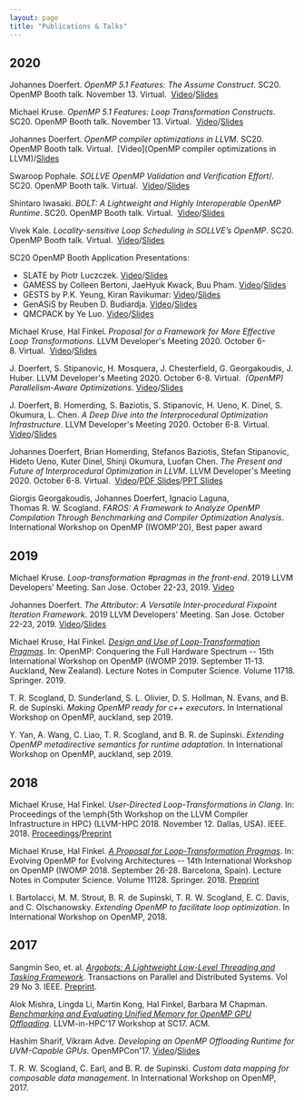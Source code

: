 ```yaml
---
layout: page
title: "Publications & Talks"
---
```


## 2020

Johannes Doerfert.
_OpenMP 5.1 Features: The Assume Construct_. 
SC20. OpenMP Booth talk. November 13. Virtual. 
[Video](https://youtu.be/XZtPTSjPB6Q)/[Slides](https://www.openmp.org/wp-content/uploads/OpenMP-assume_Doerfert.pdf)

Michael Kruse.
_OpenMP 5.1 Features: Loop Transformation Constructs_. 
SC20. OpenMP Booth talk. November 13. Virtual. 
[Video](https://youtu.be/OIXMgkexpeA)/[Slides](https://www.openmp.org/wp-content/uploads/OpenMP_SC20_Loop_Transformations.pdf)

Johannes Doerfert.
_OpenMP compiler optimizations in LLVM_.
SC20. OpenMP Booth talk. Virtual. 
[Video](OpenMP compiler optimizations in LLVM)/[Slides](https://www.openmp.org/wp-content/uploads/OpenMPOpt-in-LLVM-SC20-JD.pdf)

Swaroop Pophale.
_SOLLVE OpenMP Validation and Verification Effort_/.
SC20. OpenMP Booth talk. Virtual. 
[Video](https://youtu.be/rNGtTBqGU50)/[Slides](https://www.openmp.org/wp-content/uploads/SC2020_SOLLVE_VV_Pophale.pdf)

Shintaro Iwasaki.
_BOLT: A Lightweight and Highly Interoperable OpenMP Runtime_.
SC20. OpenMP Booth talk. Virtual. 
[Video](https://youtu.be/FfRB88DuGQI)/[Slides](https://www.openmp.org/wp-content/uploads/BOLT_ShintaroIwasaki_OpenMPBoothTalk.pdf)

Vivek Kale.
_Locality-sensitive Loop Scheduling in SOLLVE’s OpenMP_.
SC20. OpenMP Booth talk. Virtual. 
[Video](https://youtu.be/y9TwFPSpT6I)/[Slides](https://www.openmp.org/wp-content/uploads/vivek-talk-openmpbooth-11202020.pdf)

SC20 OpenMP Booth Application Presentations:
 * SLATE by Piotr Luczczek. [Video](https://youtu.be/bmz-NqihvVg)/[Slides](https://www.openmp.org/wp-content/uploads/openmp_booth_numlibs-piotr.pdf)
 * GAMESS by Colleen Bertoni, JaeHyuk Kwack, Buu Pham. [Video](https://youtu.be/9_nYCIjgrn4)/[Slides](https://www.openmp.org/wp-content/uploads/OpenMP-Booth-recording_Bertoni.pdf)
 * GESTS by P.K. Yeung, Kiran Ravikumar: [Video](https://youtu.be/qHIRjGFBhsY)/[Slides](https://www.openmp.org/wp-content/uploads/OpenMP_Booth_talk_2020_YR.pdf)
 * GenASiS by Reuben D. Budiardja. [Video](https://youtu.be/VhHIN_z-nLA)/[Slides](https://www.openmp.org/wp-content/uploads/OpenMPBoothTlk_Reuben-Bud_1194x668.pdf)
 * QMCPACK by Ye Luo. [Video](https://youtu.be/iPGMYVViQzM)/[Slides](https://www.openmp.org/wp-content/uploads/SC20-Booth-Talk-Ye-Luo.pdf)

Michael Kruse, Hal Finkel.
_Proposal for a Framework for More Effective Loop Transformations_. 
LLVM Developer's Meeting 2020. October 6-8. Virtual. 
[Video](https://youtu.be/zHHUh0c5wig)/[Slides](https://llvm.org/devmtg/2020-09/slides/KruseFinkel-Proposal_for_A_Framework_for_More_Effective_Loop_Optimizations.pdf)

J. Doerfert, S. Stipanovic, H. Mosquera, J. Chesterfield, G. Georgakoudis, J. Huber.
LLVM Developer's Meeting 2020. October 6-8. Virtual. 
_(OpenMP) Parallelism-Aware Optimizations_.
[Video](https://youtu.be/gtxWkeLCxmU)/[Slides](https://llvm.org/devmtg/2020-09/slides/OpenMP_Parallelism_Aware_Optimizations.pdf)

J. Doerfert, B. Homerding, S. Baziotis, S. Stipanovic, H. Ueno, K. Dinel, S. Okumura, L. Chen.
_A Deep Dive into the Interprocedural Optimization Infrastructure_.
LLVM Developer's Meeting 2020. October 6-8. Virtual. 
[Video](https://youtu.be/Y4SvqTtOIDk)/[Slides](https://llvm.org/devmtg/2020-09/slides/A_Deep_Dive_into_Interprocedural_Optimization.pdf)

Johannes Doerfert, Brian Homerding, Stefanos Baziotis, Stefan Stipanovic, Hideto Ueno, Kuter Dinel, Shinji Okumura, Luofan Chen.
_The Present and Future of Interprocedural Optimization in LLVM_.
LLVM Developer's Meeting 2020. October 6-8. Virtual. 
[Video](https://youtu.be/uC-x_Je_sIw)/[PDF Slides](https://llvm.org/devmtg/2020-09/slides/The_Present_and_Future_of_Interprocedural_Optimization_in_LLVM.pdf)/[PPT Slides](https://llvm.org/devmtg/2020-09/slides/The_Present_and_Future_of_Interprocedural_Optimization_in_LLVM.pptx)

Giorgis Georgakoudis, Johannes Doerfert, Ignacio Laguna, Thomas R. W. Scogland.
_FAROS: A Framework to Analyze OpenMP Compilation Through Benchmarking and Compiler Optimization Analysis_.
International Workshop on OpenMP (IWOMP'20), Best paper award


## 2019

Michael Kruse.
_Loop-transformation #pragmas in the front-end_.
2019 LLVM Developers’ Meeting. San Jose. October 22-23, 2019.
[Video](https://youtu.be/RhwjZS9PSI8)

Johannes Doerfert.
_The Attributor: A Versatile Inter-procedural Fixpoint Iteration Framework_.
2019 LLVM Developers’ Meeting. San Jose. October 22-23, 2019.
[Video](https://youtu.be/CzWkc_JcfS0)/[Slides](https://llvm.org/devmtg/2019-10/slides/Doerfert-Attributor.pdf)

Michael Kruse, Hal Finkel.
[_Design and Use of Loop-Transformation Pragmas_](https://link.springer.com/chapter/10.1007/978-3-030-28596-8_9).
In: OpenMP: Conquering the Full Hardware Spectrum -- 15th International Workshop on OpenMP (IWOMP 2019. September 11-13. Auckland, New Zealand). 
Lecture Notes in Computer Science. Volume 11718. Springer. 2019.

T. R. Scogland, D. Sunderland, S. L. Olivier, D. S. Hollman, N. Evans, and B. R. de Supinski.
_Making OpenMP ready for c++ executors_.
In International Workshop on OpenMP, auckland, sep 2019.

Y. Yan, A. Wang, C. Liao, T. R. Scogland, and B. R. de Supinski. 
_Extending OpenMP metadirective semantics for runtime adaptation_.
In International Workshop on OpenMP, auckland, sep 2019.

## 2018

Michael Kruse, Hal Finkel.
_User-Directed Loop-Transformations in Clang_.
In: Proceedings of the \emph{5th Workshop on the LLVM Compiler Infrastructure in HPC} (LLVM-HPC 2018. November 12. Dallas, USA). IEEE. 2018.
[Proceedings](https://sc18.supercomputing.org/proceedings/workshops/workshop_files/ws_llvmf108s2-file1.pdf)/[Preprint](https://arxiv.org/abs/1811.00624)

Michael Kruse, Hal Finkel.
[_A Proposal for Loop-Transformation Pragmas_](https://link.springer.com/book/10.1007%2F978-3-319-98521-3).
In: Evolving OpenMP for Evolving Architectures -- 14th International Workshop on OpenMP (IWOMP 2018. September 26-28. Barcelona, Spain). 
Lecture Notes in Computer Science. Volume 11128. Springer. 2018.
[Preprint](https://arxiv.org/abs/1805.03374)

I. Bartolacci, M. M. Strout, B. R. de Supinski, T. R. W. Scogland, E. C. Davis, and C. Olschanowsky.
_Extending OpenMP to facilitate loop optimization_.
In International Workshop on OpenMP, 2018.

## 2017

Sangmin Seo, et. al. 
[_Argobots: A Lightweight Low-Level Threading and Tasking Framework_](http://ieeexplore.ieee.org/document/8082139).
Transactions on Parallel and Distributed Systems. Vol 29 No 3. 
IEEE.
[Preprint](http://www.mcs.anl.gov/~aamer/papers/tpds17_argobots.pdf).

Alok Mishra, Lingda Li, Martin Kong, Hal Finkel, Barbara M Chapman.
[_Benchmarking and Evaluating Unified Memory for OpenMP GPU Offloading_](https://dl.acm.org/doi/10.1145/3148173.3148184).
LLVM-in-HPC'17 Workshop at SC17.
ACM.

Hashim Sharif, Vikram Adve. 
_Developing an OpenMP Offloading Runtime for UVM-Capable GPUs_.
OpenMPCon'17.
[Video](https://youtu.be/LS9ZvFtQQ4Y)/[Slides](https://openmpcon.org/wp-content/uploads/openmpcon2017/Day2-Session4-Pereira.pdf)

T. R. W. Scogland, C. Earl, and B. R. de Supinski. 
_Custom data mapping for composable data management_.
In International Workshop on OpenMP, 2017.

